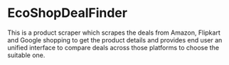# EcoShopDealFinder
This is a product scraper which scrapes the deals from Amazon, Flipkart and Google shopping to get the product details and provides end user an unified interface to compare deals across those platforms to choose the suitable one.
